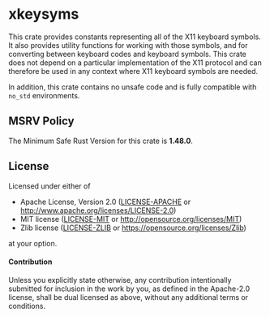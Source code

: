 # xkeysyms

This crate provides constants representing all of the X11 keyboard symbols. It also provides utility functions for working with those symbols, and for converting between keyboard codes and keyboard symbols. This crate does not depend on a particular implementation of the X11 protocol and can therefore be used in any context where X11 keyboard symbols are needed.

In addition, this crate contains no unsafe code and is fully compatible with `no_std` environments.

## MSRV Policy

The Minimum Safe Rust Version for this crate is **1.48.0**.

## License

Licensed under either of

 * Apache License, Version 2.0 ([LICENSE-APACHE](LICENSE-APACHE) or http://www.apache.org/licenses/LICENSE-2.0)
 * MIT license ([LICENSE-MIT](LICENSE-MIT) or http://opensource.org/licenses/MIT)
 * Zlib license ([LICENSE-ZLIB](LICENSE-ZLIB) or https://opensource.org/licenses/Zlib)

at your option.

#### Contribution

Unless you explicitly state otherwise, any contribution intentionally submitted
for inclusion in the work by you, as defined in the Apache-2.0 license, shall be
dual licensed as above, without any additional terms or conditions.

